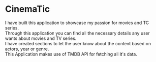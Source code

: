 # CinemaTic

I have built this application to showcase my passion for movies and TC series.\
Through this application you can find all the necessary details any user wants about movies and TV series.\
I have created sections to let the user know about the content based on actors, year or genre.\
This Application makes use of TMDB API for fetching all it's data.
